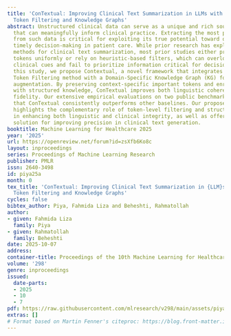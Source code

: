 ```yaml
---
title: 'ConTextual: Improving Clinical Text Summarization in LLMs with Context-preserving
  Token Filtering and Knowledge Graphs'
abstract: Unstructured clinical data can serve as a unique and rich source of information
  that can meaningfully inform clinical practice. Extracting the most pertinent context
  from such data is critical for exploiting its true potential toward optimal and
  timely decision-making in patient care. While prior research has explored various
  methods for clinical text summarization, most prior studies either process all input
  tokens uniformly or rely on heuristic-based filters, which can overlook nuanced
  clinical cues and fail to prioritize information critical for decision-making. In
  this study, we propose Contextual, a novel framework that integrates a Context-Preserving
  Token Filtering method with a Domain-Specific Knowledge Graph (KG) for contextual
  augmentation. By preserving context-specific important tokens and enriching them
  with structured knowledge, ConTextual improves both linguistic coherence and clinical
  fidelity. Our extensive empirical evaluations on two public benchmark datasets demonstrate
  that ConTextual consistently outperforms other baselines. Our proposed approach
  highlights the complementary role of token-level filtering and structured retrieval
  in enhancing both linguistic and clinical integrity, as well as offering a scalable
  solution for improving precision in clinical text generation.
booktitle: Machine Learning for Healthcare 2025
year: '2025'
url: https://openreview.net/forum?id=zsXfb6Ko8c
layout: inproceedings
series: Proceedings of Machine Learning Research
publisher: PMLR
issn: 2640-3498
id: piya25a
month: 0
tex_title: 'ConTextual: Improving Clinical Text Summarization in {LLM}s with Context-preserving
  Token Filtering and Knowledge Graphs'
cycles: false
bibtex_author: Piya, Fahmida Liza and Beheshti, Rahmatollah
author:
- given: Fahmida Liza
  family: Piya
- given: Rahmatollah
  family: Beheshti
date: 2025-10-07
address:
container-title: Proceedings of the 10th Machine Learning for Healthcare Conference
volume: '298'
genre: inproceedings
issued:
  date-parts:
  - 2025
  - 10
  - 7
pdf: https://raw.githubusercontent.com/mlresearch/v298/main/assets/piya25a/piya25a.pdf
extras: []
# Format based on Martin Fenner's citeproc: https://blog.front-matter.io/posts/citeproc-yaml-for-bibliographies/
---
```

